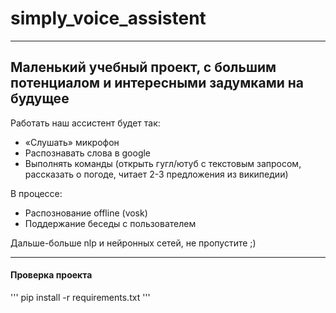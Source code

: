 # simply_voice_assistent
 ---------------------------------------------------------------
 Маленький учебный проект, с большим потенциалом и интересными задумками на будущее
 ---------------------------------------------------------------


Работать наш ассистент будет так:

 - «Слушать» микрофон
 - Распознавать слова в google
 - Выполнять команды (открыть гугл/ютуб с текстовым запросом, рассказать о погоде, читает 2-3 предложения из википедии)
 
В процессе:
 - Распознование offline (vosk)
 - Поддержание беседы c пользователем

 
 
 Дальше-больше nlp и нейронных сетей, не пропустите ;)
 
 -------------------------------------------------------
 
 #### Проверка проекта
 
'''
 pip install -r requirements.txt 
'''
